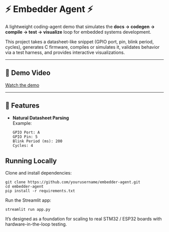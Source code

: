 # ⚡ Embedder Agent ⚡

A lightweight coding-agent demo that simulates the **docs → codegen → compile → test → visualize** loop for embedded systems development.  

This project takes a datasheet-like snippet (GPIO port, pin, blink period, cycles), generates C firmware, compiles or simulates it, validates behavior via a test harness, and provides interactive visualizations.

---

## 🎥 Demo Video
[Watch the demo](Embedder-Agent.mp4) 

---

## 🚀 Features
- **Natural Datasheet Parsing**  
  Example:
  ```text
  GPIO Port: A
  GPIO Pin: 5
  Blink Period (ms): 200
  Cycles: 4

## Running Locally
Clone and install dependencies:
```
git clone https://github.com/yourusername/embedder-agent.git
cd embedder-agent
pip install -r requirements.txt
```
Run the Streamlit app:
```
streamlit run app.py
```

It’s designed as a foundation for scaling to real STM32 / ESP32 boards with hardware-in-the-loop testing.
